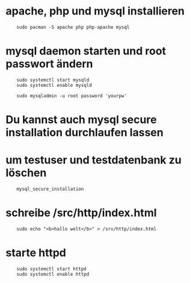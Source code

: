 # apache, php und mysql installieren

```
    sudo pacman -S apache php php-apache mysql
```
  
# mysql daemon starten und root passwort ändern

```
    sudo systemctl start mysqld
    sudo systemctl enable mysqld

    sudo mysqladmin -u root password 'yourpw'
```

# Du kannst auch mysql secure installation durchlaufen lassen
# um testuser und testdatenbank zu löschen

```
    mysql_secure_installation
```
  
# schreibe /src/http/index.html

```
    sudo echo "<b>hallo welt</b>" > /srv/http/index.html
```

# starte httpd

```
    sudo systemctl start httpd
    sudo systemctl enable httpd
```




